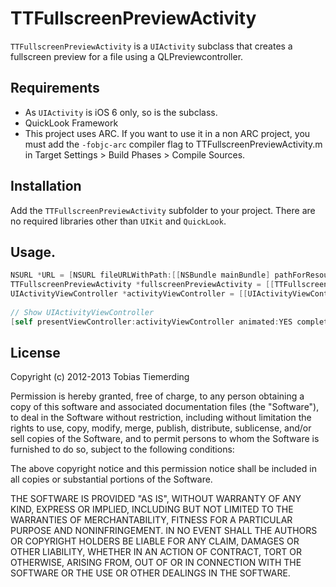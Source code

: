 # TTFullscreenPreviewActivity

`TTFullscreenPreviewActivity` is a `UIActivity` subclass that creates a fullscreen preview for a file using a QLPreviewcontroller.

## Requirements

- As `UIActivity` is iOS 6 only, so is the subclass.
- QuickLook Framework
- This project uses ARC. If you want to use it in a non ARC project, you must add the `-fobjc-arc` compiler flag to TTFullscreenPreviewActivity.m in Target Settings > Build Phases > Compile Sources.

## Installation

Add the `TTFullscreenPreviewActivity` subfolder to your project. There are no required libraries other than `UIKit` and `QuickLook`.

## Usage.

```objectivec
NSURL *URL = [NSURL fileURLWithPath:[[NSBundle mainBundle] pathForResource:@"empty" ofType:@"pdf"]];
TTFullscreenPreviewActivity *fullscreenPreviewActivity = [[TTFullscreenPreviewActivity alloc] init];
UIActivityViewController *activityViewController = [[UIActivityViewController alloc] initWithActivityItems:@[URL] applicationActivities:@[fullscreenPreviewActivity]];
    
// Show UIActivityViewController 
[self presentViewController:activityViewController animated:YES completion:NULL];
```
## License

Copyright (c) 2012-2013 Tobias Tiemerding

Permission is hereby granted, free of charge, to any person obtaining a copy of this software and associated documentation files (the "Software"), to deal in the Software without restriction, including without limitation the rights to use, copy, modify, merge, publish, distribute, sublicense, and/or sell copies of the Software, and to permit persons to whom the Software is furnished to do so, subject to the following conditions:

The above copyright notice and this permission notice shall be included in all copies or substantial portions of the Software.

THE SOFTWARE IS PROVIDED "AS IS", WITHOUT WARRANTY OF ANY KIND, EXPRESS OR IMPLIED, INCLUDING BUT NOT LIMITED TO THE WARRANTIES OF MERCHANTABILITY, FITNESS FOR A PARTICULAR PURPOSE AND NONINFRINGEMENT. IN NO EVENT SHALL THE AUTHORS OR COPYRIGHT HOLDERS BE LIABLE FOR ANY CLAIM, DAMAGES OR OTHER LIABILITY, WHETHER IN AN ACTION OF CONTRACT, TORT OR OTHERWISE, ARISING FROM, OUT OF OR IN CONNECTION WITH THE SOFTWARE OR THE USE OR OTHER DEALINGS IN THE SOFTWARE.


